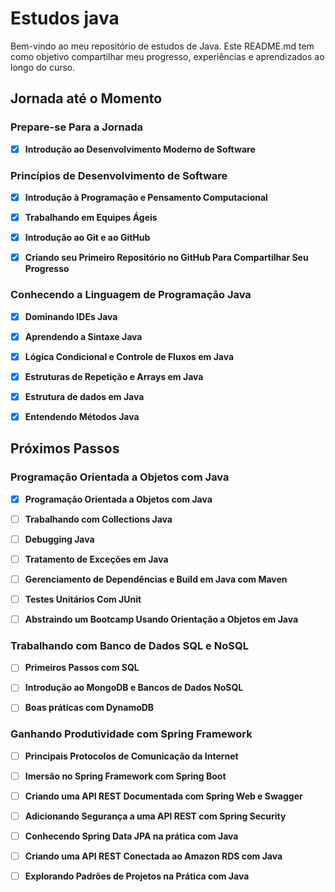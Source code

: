 # Estudos java
Bem-vindo ao meu repositório de estudos de Java. Este README.md tem como objetivo compartilhar meu progresso, 
experiências e aprendizados ao longo do curso.

## Jornada até o Momento

### **Prepare-se Para a Jornada**
- [x] **Introdução ao Desenvolvimento Moderno de Software**

### **Princípios de Desenvolvimento de Software**
- [x] **Introdução à Programação e Pensamento Computacional**

- [x] **Trabalhando em Equipes Ágeis**

- [x] **Introdução ao Git e ao GitHub**

- [x] **Criando seu Primeiro Repositório no GitHub Para Compartilhar Seu Progresso**

### **Conhecendo a Linguagem de Programação Java**
- [x] **Dominando IDEs Java**

- [x] **Aprendendo a Sintaxe Java**
 
- [x] **Lógica Condicional e Controle de Fluxos em Java**

- [x] **Estruturas de Repetição e Arrays em Java**
 
- [x] **Estrutura de dados em Java**
 
- [x] **Entendendo Métodos Java**

## Próximos Passos

### **Programação Orientada a Objetos com Java**
- [x] **Programação Orientada a Objetos com Java**

- [ ] **Trabalhando com Collections Java**

- [ ] **Debugging Java**

- [ ] **Tratamento de Exceções em Java**

- [ ] **Gerenciamento de Dependências e Build em Java com Maven**

- [ ] **Testes Unitários Com JUnit**

- [ ] **Abstraindo um Bootcamp Usando Orientação a Objetos em Java**

### **Trabalhando com Banco de Dados SQL e NoSQL**
- [ ] **Primeiros Passos com SQL**

- [ ] **Introdução ao MongoDB e Bancos de Dados NoSQL**

- [ ] **Boas práticas com DynamoDB**

### **Ganhando Produtividade com Spring Framework**
- [ ] **Principais Protocolos de Comunicação da Internet**

- [ ] **Imersão no Spring Framework com Spring Boot**

- [ ] **Criando uma API REST Documentada com Spring Web e Swagger**

- [ ] **Adicionando Segurança a uma API REST com Spring Security**

- [ ] **Conhecendo Spring Data JPA na prática com Java**

- [ ] **Criando uma API REST Conectada ao Amazon RDS com Java**

- [ ] **Explorando Padrões de Projetos na Prática com Java**